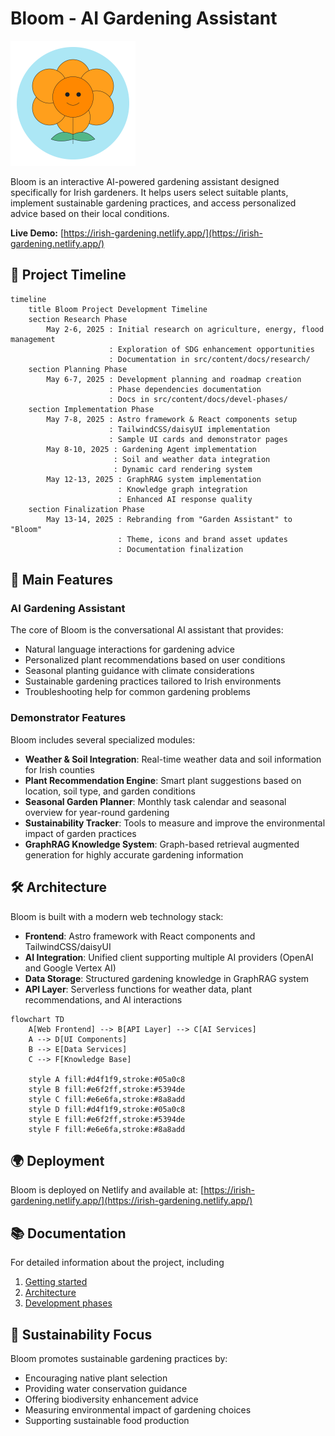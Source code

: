 # Bloom - AI Gardening Assistant

<img src="/public/images/bloom-logo.svg" alt="Bloom Logo" width="200" />

Bloom is an interactive AI-powered gardening assistant designed specifically for Irish gardeners. It helps users select suitable plants, implement sustainable gardening practices, and access personalized advice based on their local conditions.

**Live Demo:** [https://irish-gardening.netlify.app/](https://irish-gardening.netlify.app/)

## 📅 Project Timeline

```mermaid
timeline
    title Bloom Project Development Timeline
    section Research Phase
        May 2-6, 2025 : Initial research on agriculture, energy, flood management
                      : Exploration of SDG enhancement opportunities
                      : Documentation in src/content/docs/research/
    section Planning Phase
        May 6-7, 2025 : Development planning and roadmap creation
                      : Phase dependencies documentation
                      : Docs in src/content/docs/devel-phases/
    section Implementation Phase
        May 7-8, 2025 : Astro framework & React components setup
                      : TailwindCSS/daisyUI implementation
                      : Sample UI cards and demonstrator pages
        May 8-10, 2025 : Gardening Agent implementation
                       : Soil and weather data integration
                       : Dynamic card rendering system
        May 12-13, 2025 : GraphRAG system implementation
                        : Knowledge graph integration
                        : Enhanced AI response quality
    section Finalization Phase
        May 13-14, 2025 : Rebranding from "Garden Assistant" to "Bloom"
                        : Theme, icons and brand asset updates
                        : Documentation finalization
```

## 🌱 Main Features

### AI Gardening Assistant

The core of Bloom is the conversational AI assistant that provides:

- Natural language interactions for gardening advice
- Personalized plant recommendations based on user conditions
- Seasonal planting guidance with climate considerations
- Sustainable gardening practices tailored to Irish environments
- Troubleshooting help for common gardening problems

### Demonstrator Features

Bloom includes several specialized modules:

- **Weather & Soil Integration**: Real-time weather data and soil information for Irish counties
- **Plant Recommendation Engine**: Smart plant suggestions based on location, soil type, and garden conditions
- **Seasonal Garden Planner**: Monthly task calendar and seasonal overview for year-round gardening
- **Sustainability Tracker**: Tools to measure and improve the environmental impact of garden practices
- **GraphRAG Knowledge System**: Graph-based retrieval augmented generation for highly accurate gardening information

## 🛠️ Architecture

Bloom is built with a modern web technology stack:

- **Frontend**: Astro framework with React components and TailwindCSS/daisyUI
- **AI Integration**: Unified client supporting multiple AI providers (OpenAI and Google Vertex AI)
- **Data Storage**: Structured gardening knowledge in GraphRAG system
- **API Layer**: Serverless functions for weather data, plant recommendations, and AI interactions

```mermaid
flowchart TD
    A[Web Frontend] --> B[API Layer] --> C[AI Services]
    A --> D[UI Components]
    B --> E[Data Services]
    C --> F[Knowledge Base]

    style A fill:#d4f1f9,stroke:#05a0c8
    style B fill:#e6f2ff,stroke:#5394de
    style C fill:#e6e6fa,stroke:#8a8add
    style D fill:#d4f1f9,stroke:#05a0c8
    style E fill:#e6f2ff,stroke:#5394de
    style F fill:#e6e6fa,stroke:#8a8add
```

## 🌍 Deployment

Bloom is deployed on Netlify and available at:
[https://irish-gardening.netlify.app/](https://irish-gardening.netlify.app/)

## 📚 Documentation

For detailed information about the project, including

1. [Getting started](https://irish-gardening.netlify.app/docs/)
2. [Architecture](https://irish-gardening.netlify.app/docs/arch/01-architecture-overview)
3. [Development phases](https://irish-gardening.netlify.app/docs/devel-phases/phase-dependencies)

## 💚 Sustainability Focus

Bloom promotes sustainable gardening practices by:

- Encouraging native plant selection
- Providing water conservation guidance
- Offering biodiversity enhancement advice
- Measuring environmental impact of gardening choices
- Supporting sustainable food production
